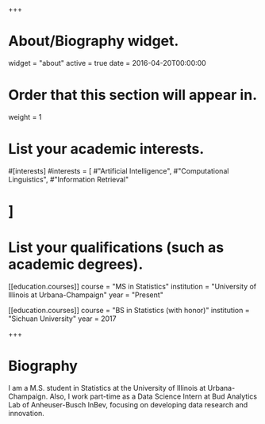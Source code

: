 +++
# About/Biography widget.
widget = "about"
active = true
date = 2016-04-20T00:00:00

# Order that this section will appear in.
weight = 1

# List your academic interests.
#[interests]
  #interests = [
    #"Artificial Intelligence",
    #"Computational Linguistics",
    #"Information Retrieval"
#  ]

# List your qualifications (such as academic degrees).
[[education.courses]]
  course = "MS in Statistics"
  institution = "University of Illinois at Urbana-Champaign"
  year = "Present"

[[education.courses]]
  course = "BS in Statistics (with honor)"
  institution = "Sichuan University"
  year = 2017
 
+++

# Biography

I am a M.S. student in Statistics at the University of Illinois at Urbana-Champaign. Also, I work part-time as a Data Science Intern at Bud Analytics Lab of Anheuser-Busch InBev, focusing on developing data research and innovation.
